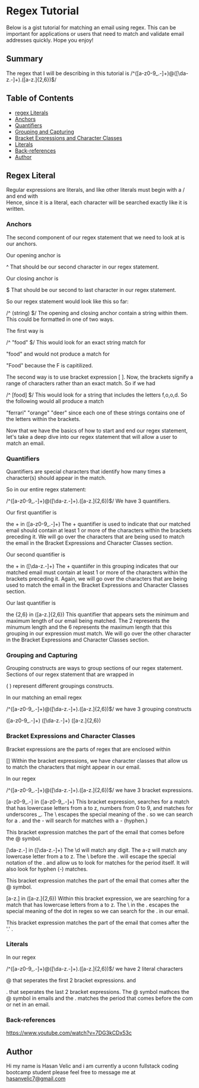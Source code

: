 # Regex Tutorial

Below is a gist tutorial for matching an email using regex. This can be important for applications or users that need to match and validate email addresses quickly. Hope you enjoy!

## Summary
The regex that I will be describing in this tutorial is /^([a-z0-9_\.-]+)@([\da-z\.-]+)\.([a-z\.]{2,6})$/


## Table of Contents

- [regex Literals](#Regex-Literal)
- [Anchors](#anchors)
- [Quantifiers](#quantifiers)
- [Grouping and Capturing](#grouping-and-capturing)
- [Bracket Expressions and Character Classes](#bracket-expressions)
- [Literals](#Literals)
- [Back-references](#back-references)
- [Author](#Author)

## Regex Literal
Regular expressions are literals, and like other literals must begin with a
/
and end with 
\
Hence, since it is a literal, each character will be searched exactly like it is written.
### Anchors
The second component of our regex statement that we need to look at is our anchors.

Our opening anchor is

^
That should be our second character in our regex statement.

Our closing anchor is

$
That should be our second to last character in our regex statement.

So our regex statement would look like this so far:

/^ (string) $/
The opening and closing anchor contain a string within them. This could be formatted in one of two ways.

The first way is

/^ "food" $/ 
This would look for an exact string match for

"food"
and would not produce a match for

"Food"
because the F is capitilized.

The second way is to use bracket expression [ ]. Now, the brackets signify a range of characters rather than an exact match. So if we had

/^ [food] $/
This would look for a string that includes the letters f,o,o,d. So the following would all produce a match

"ferrari" "orange" "deer"
since each one of these strings contains one of the letters within the brackets.

Now that we have the basics of how to start and end our regex statement, let's take a deep dive into our regex statement that will allow a user to match an email.
### Quantifiers
Quantifiers are special characters that identify how many times a character(s) should appear in the match.

So in our entire regex statement:

/^([a-z0-9_\.-]+)@([\da-z\.-]+)\.([a-z\.]{2,6})$/
We have 3 quantifiers.

Our first quantifier is

the + in ([a-z0-9_\.-]+)
The + quantifier is used to indicate that our matched email should contain at least 1 or more of the characters within the brackets preceding it. We will go over the characters that are being used to match the email in the Bracket Expressions and Character Classes section.

Our second quantifier is

the + in ([\da-z\.-]+)
The + quantiifer in this grouping indicates that our matched email must contain at least 1 or more of the characters within the brackets preceding it. Again, we will go over the characters that are being used to match the email in the Bracket Expressions and Character Classes section.

Our last quantifier is

the {2,6} in ([a-z\.]{2,6})
This quantifier that appears sets the minimum and maximum length of our email being matched. The 2 represents the minumum length and the 6 represents the maximum length that this grouping in our expression must match. We will go over the other character in the Bracket Expressions and Character Classes section.
### Grouping and Capturing
Grouping constructs are ways to group sections of our regex statement. Sections of our regex statement that are wrapped in

( )
represent different groupings constructs.

In our matching an email regex

/^([a-z0-9_\.-]+)@([\da-z\.-]+)\.([a-z\.]{2,6})$/
we have 3 grouping constructs

([a-z0-9_\.-]+)
([\da-z\.-]+)
([a-z\.]{2,6})
### Bracket Expressions and Character Classes
Bracket expressions are the parts of regex that are enclosed within

[]
Within the bracket expressions, we have character classes that allow us to match the characters that might appear in our email.

In our regex

/^([a-z0-9_\.-]+)@([\da-z\.-]+)\.([a-z\.]{2,6})$/
we have 3 bracket expressions.

[a-z0-9_\.-] in ([a-z0-9_\.-]+)
This bracket expression, searches for a match that has lowercase letters from a to z, numbers from 0 to 9, and matches for underscores _. The \ escapes the special meaning of the . so we can search for a . and the - will search for matches with a - (hyphen.)

This bracket expression matches the part of the email that comes before the @ symbol.

[\da-z\.-] in ([\da-z\.-]+)
The \d will match any digit. The a-z will match any lowercase letter from a to z. The \ before the . will escape the special notation of the . and allow us to look for matches for the period itself. It will also look for hyphen (-) matches.

This bracket expression matches the part of the email that comes after the @ symbol.

[a-z\.] in ([a-z\.]{2,6})
Within this bracket expression, we are searching for a match that has lowercase letters from a to z. The \ in the . escapes the special meaning of the dot in regex so we can search for the . in our email.

This bracket expression matches the part of the email that comes after the '.' .
### Literals
In our regex

/^([a-z0-9_\.-]+)@([\da-z\.-]+)\.([a-z\.]{2,6})$/
we have 2 literal characters

@ that seperates the first 2 bracket expressions.
and

\. that seperates the last 2 bracket expressions.
The @ symbol mathces the @ symbol in emails and the . matches the period that comes before the com or net in an email.


### Back-references
https://www.youtube.com/watch?v=7DG3kCDx53c


## Author

Hi my name is Hasan Velic and i am currently a uconn fullstack coding bootcamp student please feel free to message me at hasanvelic7@gmail.com
